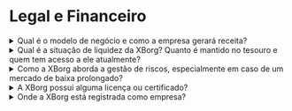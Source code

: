 # Legal e Financeiro

<details>

<summary>Qual é o modelo de negócio e como a empresa gerará receita?</summary>

As receitas do protocolo podem ser descritas da seguinte forma:

#### Rede de Aplicativos

* Assinaturas de Temporada e Contas (usuários)
* Assinaturas de Contas (empresas)
* Vendas primárias de colecionáveis
* Taxas de lançamento

#### Comunidades de jogos descentralizados

* Ofertas iniciais de equipe em jogos com participação proprietária em comunidades de jogos
* Taxas de tokenização de ganhos de jogadores
* Taxas de API de credenciais de rede de credenciais
* Taxas de PGC
* Taxas de sequenciador
* Gestão de ativos de GameFi DAO
* Investimentos diretos em jogos Web3
* Patrocínio de equipes de esportes eletrônicos
* Patrocínio de torneios.

</details>

<details>

<summary>Qual é a situação de liquidez da XBorg? Quanto é mantido no tesouro e quem tem acesso a ele atualmente?</summary>

Excluindo a rodada de financiamento em andamento, a XBorg atualmente possui $800.000 em seu tesouro. Dado nosso índice de queima bruta mensal de $40.000, isso equivale a uma margem de aproximadamente 20 meses, mesmo que nenhum lucro adicional seja obtido durante esse período. Quanto à gestão do tesouro, os fundos são mantidos com segurança em várias carteiras Gnosis safes (carteiras de múltiplas assinaturas). O acesso a esses fundos é estritamente controlado e atualmente gerenciado por Louis (CEO da XBorg), o tesoureiro da SwissBorg, juntamente com um executivo adicional da SwissBorg.

</details>

<details>

<summary>Como a XBorg aborda a gestão de riscos, especialmente em caso de um mercado de baixa prolongado?</summary>

A gestão de riscos é um aspecto crítico de nossas operações na XBorg. Adotamos um modelo operacional enxuto que nos permite manter uma taxa de queima mensal relativamente baixa de $40.000, que cobre a remuneração para nossa equipe de 12 membros em tempo integral. Ao manter um salário médio de aproximadamente $3,3 mil por mês por funcionário, garantimos que atraímos e mantemos talentos de alta qualidade, ao mesmo tempo em que mantemos nossas despesas gerenciáveis.

No caso de um mercado de baixa prolongado, nossa estratégia financeira atual nos proporciona uma margem suficiente para continuar executando nosso roteiro sem a necessidade imediata de fundos adicionais.

</details>

<details>

<summary>A XBorg possui alguma licença ou certificado?</summary>

Atualmente, a XBorg não possui nenhuma licença ou certificado específico. No entanto, iniciamos o processo de solicitação de uma licença VARA.

</details>

<details>

<summary>Onde a XBorg está registrada como empresa?</summary>

A XBorg está oficialmente registrada como XBorg DMCC em Dubai, dentro do Dubai Multi Commodities Centre (DMCC).

</details>